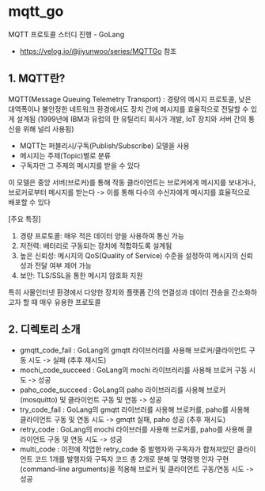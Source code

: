 # mqtt_go
MQTT 프로토콜 스터디 진행 - GoLang
- https://velog.io/@jiyunwoo/series/MQTTGo 참조

## 1. MQTT란?
MQTT(Message Queuing Telemetry Transport)
: 경량의 메시지 프로토콜, 낮은 대역폭이나 불안정한 네트워크 환경에서도 장치 간에 메시지를 효율적으로 전달할 수 있게 설계됨
(1999년에 IBM과 유럽의 한 유틸리티 회사가 개발, IoT 장치와 서버 간의 통신을 위해 널리 사용됨)

- MQTT는 퍼블리시/구독(Publish/Subscribe) 모델을 사용
- 메시지는 주제(Topic)별로 분류
- 구독자만 그 주제의 메시지를 받을 수 있다

이 모델은 중앙 서버(브로커)를 통해 작동
클라이언트는 브로커에게 메시지를 보내거나, 브로커로부터 메시지를 받는다
-> 이를 통해 다수의 수신자에게 메시지를 효율적으로 배포할 수 있다

[주요 특징]
1. 경량 프로토콜: 매우 적은 데이터 양을 사용하여 통신 가능
2. 저전력: 배터리로 구동되는 장치에 적합하도록 설계됨
3. 높은 신뢰성: 메시지의 QoS(Quality of Service) 수준을 설정하여 메시지의 신뢰성과 전달 여부 제어 가능
4. 보안: TLS/SSL을 통한 메시지 암호화 지원

특히 사물인터넷 환경에서 다양한 장치와 플랫폼 간의 연결성과 데이터 전송을 간소화하고자 할 때 매우 유용한 프로토콜

## 2. 디렉토리 소개
- gmqtt_code_fail : GoLang의 gmqtt 라이브러리를 사용해 브로커/클라이언트 구동 시도 -> 실패 (추후 재시도)
- mochi_code_succeed : GoLang의 mochi 라이브러리를 사용해 브로커 구동 시도 -> 성공
- paho_code_succeed : GoLang의 paho 라이브러리를 사용해 브로커(mosquitto) 및 클라이언트 구동 및 연동 -> 성공
- try_code_fail : GoLang의 gmqtt 라이브러를 사용해 브로커를, paho를 사용해 클라이언트 구동 및 연동 시도 -> gmqtt 실패, paho 성공 (추후 재시도)
- retry_code : GoLang의 mochi 라이브러를 사용해 브로커를, paho를 사용해 클라이언트 구동 및 연동 시도 -> 성공
- multi_code : 이전에 작업한 retry_code 중 발행자와 구독자가 합쳐져있던 클라이언트 코드 1개를 발행자와 구독자 코드 총 2개로 분해 및 명령행 인자 구현(command-line arguments)을 적용해 브로커 및 클라이언트 구동/연동 시도 -> 성공
